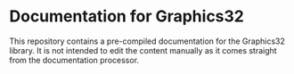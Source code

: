 # Documentation for Graphics32
This repository contains a pre-compiled documentation for the Graphics32 library. It is not intended to edit the content manually as it comes straight from the documentation processor.
